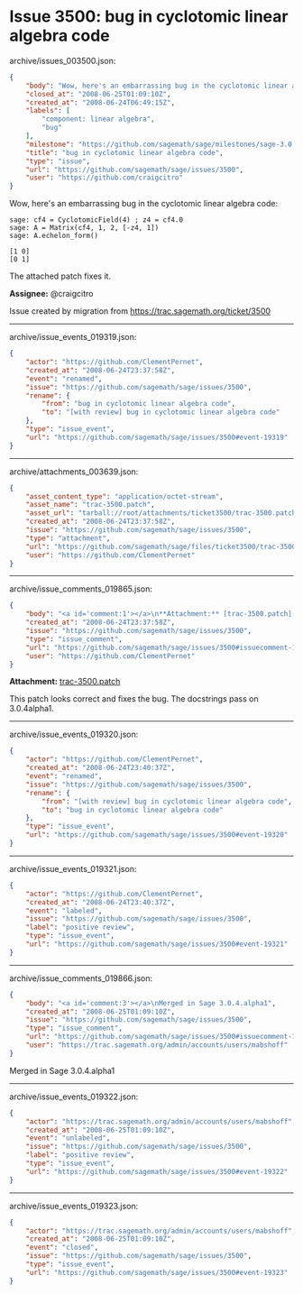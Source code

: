 # Issue 3500: bug in cyclotomic linear algebra code

archive/issues_003500.json:
```json
{
    "body": "Wow, here's an embarrassing bug in the cyclotomic linear algebra code:\n\n```\nsage: cf4 = CyclotomicField(4) ; z4 = cf4.0\nsage: A = Matrix(cf4, 1, 2, [-z4, 1])\nsage: A.echelon_form()\n\n[1 0]\n[0 1]\n```\n\nThe attached patch fixes it. \n\n**Assignee:** @craigcitro\n\nIssue created by migration from https://trac.sagemath.org/ticket/3500\n\n",
    "closed_at": "2008-06-25T01:09:10Z",
    "created_at": "2008-06-24T06:49:15Z",
    "labels": [
        "component: linear algebra",
        "bug"
    ],
    "milestone": "https://github.com/sagemath/sage/milestones/sage-3.0.4",
    "title": "bug in cyclotomic linear algebra code",
    "type": "issue",
    "url": "https://github.com/sagemath/sage/issues/3500",
    "user": "https://github.com/craigcitro"
}
```
Wow, here's an embarrassing bug in the cyclotomic linear algebra code:

```
sage: cf4 = CyclotomicField(4) ; z4 = cf4.0
sage: A = Matrix(cf4, 1, 2, [-z4, 1])
sage: A.echelon_form()

[1 0]
[0 1]
```

The attached patch fixes it. 

**Assignee:** @craigcitro

Issue created by migration from https://trac.sagemath.org/ticket/3500





---

archive/issue_events_019319.json:
```json
{
    "actor": "https://github.com/ClementPernet",
    "created_at": "2008-06-24T23:37:58Z",
    "event": "renamed",
    "issue": "https://github.com/sagemath/sage/issues/3500",
    "rename": {
        "from": "bug in cyclotomic linear algebra code",
        "to": "[with review] bug in cyclotomic linear algebra code"
    },
    "type": "issue_event",
    "url": "https://github.com/sagemath/sage/issues/3500#event-19319"
}
```



---

archive/attachments_003639.json:
```json
{
    "asset_content_type": "application/octet-stream",
    "asset_name": "trac-3500.patch",
    "asset_url": "tarball://root/attachments/ticket3500/trac-3500.patch",
    "created_at": "2008-06-24T23:37:58Z",
    "issue": "https://github.com/sagemath/sage/issues/3500",
    "type": "attachment",
    "url": "https://github.com/sagemath/sage/files/ticket3500/trac-3500.patch",
    "user": "https://github.com/ClementPernet"
}
```



---

archive/issue_comments_019865.json:
```json
{
    "body": "<a id='comment:1'></a>\n**Attachment:** [trac-3500.patch](https://github.com/sagemath/sage/files/ticket3500/trac-3500.patch)\n\nThis patch looks correct and fixes the bug. \nThe docstrings pass on 3.0.4alpha1.",
    "created_at": "2008-06-24T23:37:58Z",
    "issue": "https://github.com/sagemath/sage/issues/3500",
    "type": "issue_comment",
    "url": "https://github.com/sagemath/sage/issues/3500#issuecomment-19865",
    "user": "https://github.com/ClementPernet"
}
```

<a id='comment:1'></a>
**Attachment:** [trac-3500.patch](https://github.com/sagemath/sage/files/ticket3500/trac-3500.patch)

This patch looks correct and fixes the bug. 
The docstrings pass on 3.0.4alpha1.



---

archive/issue_events_019320.json:
```json
{
    "actor": "https://github.com/ClementPernet",
    "created_at": "2008-06-24T23:40:37Z",
    "event": "renamed",
    "issue": "https://github.com/sagemath/sage/issues/3500",
    "rename": {
        "from": "[with review] bug in cyclotomic linear algebra code",
        "to": "bug in cyclotomic linear algebra code"
    },
    "type": "issue_event",
    "url": "https://github.com/sagemath/sage/issues/3500#event-19320"
}
```



---

archive/issue_events_019321.json:
```json
{
    "actor": "https://github.com/ClementPernet",
    "created_at": "2008-06-24T23:40:37Z",
    "event": "labeled",
    "issue": "https://github.com/sagemath/sage/issues/3500",
    "label": "positive review",
    "type": "issue_event",
    "url": "https://github.com/sagemath/sage/issues/3500#event-19321"
}
```



---

archive/issue_comments_019866.json:
```json
{
    "body": "<a id='comment:3'></a>\nMerged in Sage 3.0.4.alpha1",
    "created_at": "2008-06-25T01:09:10Z",
    "issue": "https://github.com/sagemath/sage/issues/3500",
    "type": "issue_comment",
    "url": "https://github.com/sagemath/sage/issues/3500#issuecomment-19866",
    "user": "https://trac.sagemath.org/admin/accounts/users/mabshoff"
}
```

<a id='comment:3'></a>
Merged in Sage 3.0.4.alpha1



---

archive/issue_events_019322.json:
```json
{
    "actor": "https://trac.sagemath.org/admin/accounts/users/mabshoff",
    "created_at": "2008-06-25T01:09:10Z",
    "event": "unlabeled",
    "issue": "https://github.com/sagemath/sage/issues/3500",
    "label": "positive review",
    "type": "issue_event",
    "url": "https://github.com/sagemath/sage/issues/3500#event-19322"
}
```



---

archive/issue_events_019323.json:
```json
{
    "actor": "https://trac.sagemath.org/admin/accounts/users/mabshoff",
    "created_at": "2008-06-25T01:09:10Z",
    "event": "closed",
    "issue": "https://github.com/sagemath/sage/issues/3500",
    "type": "issue_event",
    "url": "https://github.com/sagemath/sage/issues/3500#event-19323"
}
```
